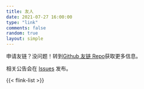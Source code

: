 ```yaml
---
title: 友人
date: 2021-07-27 16:00:00
type: "link"
comments: false
random: true
layout: simple
---
```


申请友链？没问题！转到[Github 友链 Repo](https://github.com/GrassBlock1/Friend-of-mine)获取更多信息。

相关公告会在 [Issues](https://github.com/GrassBlock1/Friend-of-mine/issues) 发布。

{{< flink-list >}}